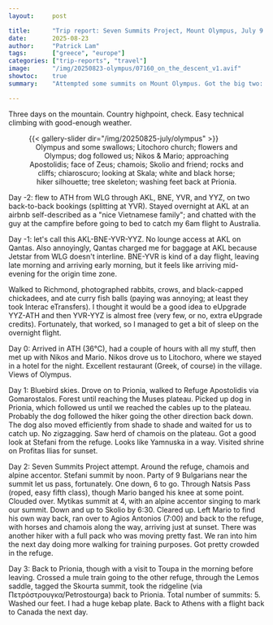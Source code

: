 ```yaml
---
layout:     post

title:      "Trip report: Seven Summits Project, Mount Olympus, July 9 to 13, 2025"
date:       2025-08-23
author:     "Patrick Lam"
tags:       ["greece", "europe"]
categories: ["trip-reports", "travel"]
image:      "/img/20250823-olympus/07160_on_the_descent_v1.avif"
showtoc:    true
summary:    "Attempted some summits on Mount Olympus. Got the big two: Stefani and Mytikas. But not the whole set."

---
```


Three days on the mountain. Country highpoint, check. Easy technical climbing with good-enough weather.

<figure>
{{< gallery-slider dir="/img/20250825-july/olympus" >}}
<figcaption style="text-align:center">Olympus and some swallows; Litochoro church; flowers and Olympus; dog followed us; Nikos & Mario; approaching Apostolidis; face of Zeus; chamois; Skolio and friend; rocks and cliffs; chiaroscuro; looking at Skala; white and black horse; hiker silhouette; tree skeleton; washing feet back at Prionia.</figcaption>
</figure>

Day -2: flew to ATH from WLG through AKL, BNE, YVR, and YYZ, on two
back-to-back bookings (splitting at YVR). Stayed overnight at AKL at
an airbnb self-described as a "nice Vietnamese family"; and
chatted with the guy at the campfire before going to bed to catch my
6am flight to Australia.

Day -1: let's call this AKL-BNE-YVR-YYZ. No lounge access at AKL on
Qantas. Also annoyingly, Qantas charged me for baggage at AKL because
Jetstar from WLG doesn't interline.  BNE-YVR is kind of a day flight,
leaving late morning and arriving early morning, but it feels like
arriving mid-evening for the origin time zone.

Walked to Richmond, photographed rabbits, crows, and black-capped
chickadees, and ate curry fish balls (paying was annoying; at least
they took Interac eTransfers). I thought it would be a good idea to
eUpgrade YYZ-ATH and then YVR-YYZ is almost free (very few, or no,
extra eUpgrade credits).  Fortunately, that worked, so I managed to
get a bit of sleep on the overnight flight.

Day 0: Arrived in ATH (36°C), had a couple of hours with all my stuff,
then met up with Nikos and Mario. Nikos drove us to Litochoro, where
we stayed in a hotel for the night. Excellent restaurant (Greek, of
course) in the village. Views of Olympus.

Day 1: Bluebird skies. Drove on to Prionia, walked to Refuge Apostolidis
via Gomarostalos.  Forest until reaching the Muses plateau. Picked up dog in
Prionia, which followed us until we reached the cables up to the
plateau. Probably the dog followed the hiker going the other direction
back down. The dog also moved efficiently from shade to shade and
waited for us to catch up. No zigzagging. Saw herd of chamois on the
plateau. Got a good look at Stefani from the refuge. Looks like
Yamnuska in a way. Visited shrine on Profitas Ilias for sunset.

Day 2: Seven Summits Project attempt. Around the refuge, chamois and
alpine accentor.  Stefani summit by noon. Party of 9 Bulgarians near
the summit let us pass, fortunately.  One down, 6 to go. Through
Natsis Pass (roped, easy fifth class), though Mario banged his knee at
some point. Clouded over. Mytikas summit at 4, with an alpine accentor
singing to mark our summit.  Down and up to Skolio by 6:30. Cleared
up. Left Mario to find his own way back, ran over to Agios Antonios
(7:00) and back to the refuge, with horses and chamois along the way,
arriving just at sunset. There was another hiker with a full pack who
was moving pretty fast. We ran into him the next day doing more walking
for training purposes. Got pretty crowded in the refuge.

Day 3: Back to Prionia, though with a visit to Toupa in the morning
before leaving. Crossed a mule train going to the other refuge,
through the Lemos saddle, tagged the Skourta summit, took the
ridgeline (via Πετρόστρουγκα/Petrostourga) back to Prionia. Total
number of summits: 5. Washed our feet. I had a huge kebap plate. Back
to Athens with a flight back to Canada the next day.


